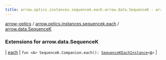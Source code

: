 ```yaml
---
title: arrow.optics.instances.sequencek.each.arrow.data.SequenceK - arrow-optics
---
```


[arrow-optics](../../index.html) / [arrow.optics.instances.sequencek.each](../index.html) / [arrow.data.SequenceK](./index.html)

### Extensions for arrow.data.SequenceK

| [each](each.html) | `fun <A> SequenceK.Companion.each(): `[`SequenceKEachInstance`](../../arrow.optics.instances/-sequence-k-each-instance/index.html)`<`[`A`](each.html#A)`>` |

